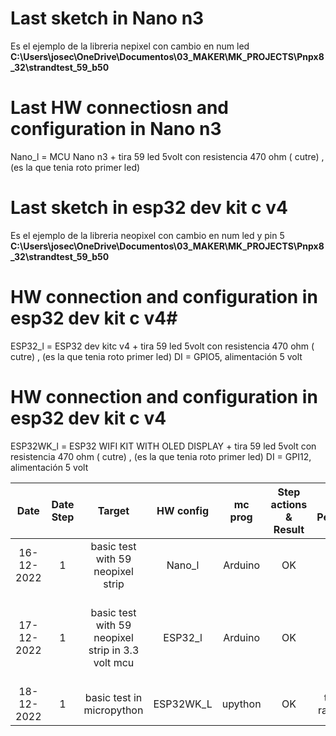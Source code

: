 # Last sketch in Nano n3

Es el ejemplo de la libreria nepixel con cambio en num led
**C:\Users\josec\OneDrive\Documentos\03_MAKER\MK_PROJECTS\Pnpx8_32\strandtest_59_b50**

# Last HW connectiosn and configuration in Nano n3

Nano_l = MCU Nano n3 + tira 59 led 5volt con resistencia 470 ohm ( cutre) , (es la que tenia roto primer led)

# Last sketch in esp32 dev kit c v4

Es el ejemplo de la libreria neopixel con cambio en num led y pin 5
**C:\Users\josec\OneDrive\Documentos\03_MAKER\MK_PROJECTS\Pnpx8_32\strandtest_59_b50**

# HW connection and configuration in esp32 dev kit c v4#

ESP32_l = ESP32 dev kitc v4 + tira 59 led 5volt con resistencia 470 ohm ( cutre) , (es la que tenia roto primer led) DI = GPIO5, alimentación 5 volt

# HW connection and configuration in esp32 dev kit c v4

ESP32WK_l = ESP32 WIFI KIT WITH OLED DISPLAY + tira 59 led 5volt con resistencia 470 ohm ( cutre) , (es la que tenia roto primer led) DI = GPI12, alimentación 5 volt

| Date       | Date Step | Target                                            |  HW config | mc prog  | Step actions & Result | Step Pending   | Step Comments & Links                                           |
|:----------:|:---------:|:-------------------------------------------------:|:---------:|:---------:|:---------------------:|:--------------:|:---------------------------------------------------------------:|
| 16-12-2022 | 1         | basic test with 59 neopixel strip                 | Nano_l    | Arduino   | OK                    | no             | Arduino IDE, Bright not too high see wiki                       |
| 17-12-2022 | 1         | basic test with 59 neopixel strip in 3.3 volt mcu | ESP32_l   | Arduino   | OK                    | no             | Arduino IDE, strandtest pin 5, bright 25, mcu=esp32 dev kitc v4 |
| 18-12-2022 | 1         | basic test in micropython                         | ESP32WK_L | upython   | OK                    | test a rainbow | works well with 5 or 3.3 volt                                   |

